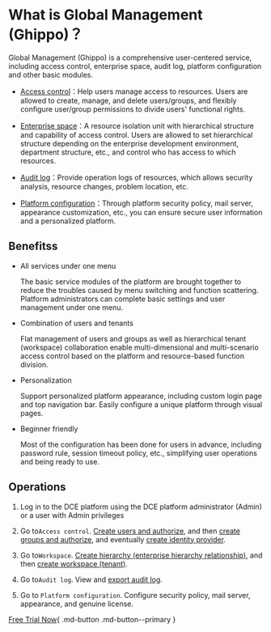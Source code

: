 # What is Global Management (Ghippo)？

Global Management (Ghippo) is a comprehensive user-centered service, including access control, enterprise space, audit log, platform configuration and other basic modules.

- [Access control](../user-guide/access-control/global.md)：Help users manage access to resources. Users are allowed to create, manage, and delete users/groups, and flexibly configure user/group permissions to divide users' functional rights.

- [Enterprise space](../user-guide/workspace/ws-folder.md)：A resource isolation unit with hierarchical structure and capability of access control. Users are allowed to set hierarchical structure depending on the enterprise development environment, department structure, etc., and control who has access to which resources.

- [Audit log](../user-guide/audit-log.md)：Provide operation logs of resources, which allows security analysis, resource changes, problem location, etc.

- [Platform configuration](../user-guide/platform-setting/MailServer.md)：Through platform security policy, mail server, appearance customization, etc., you can ensure secure user information and a personalized platform.

## Benefitss

- All services under one menu

    The basic service modules of the platform are brought together to reduce the troubles caused by menu switching and function scattering. Platform administrators can complete basic settings and user management under one menu.

- Combination of users and tenants

    Flat management of users and groups as well as hierarchical tenant (workspace) collaboration enable multi-dimensional and multi-scenario access control based on the platform and resource-based function division.

- Personalization

    Support personalized platform appearance, including custom login page and top navigation bar. Easily configure a unique platform through visual pages.

- Beginner friendly
  
    Most of the configuration has been done for users in advance, including password rule, session timeout policy, etc., simplifying user operations and being ready to use.

## Operations

1. Log in to the DCE platform using the DCE platform administrator (Admin) or a user with Admin privileges

2. Go to`Access control`.  [Create users and authorize](../user-guide/access-control/User.md), and then [create groups and authorize](../user-guide/access-control/Group.md), and eventually [create identity provider](../user-guide/access-control/idprovider.md).

3. Go to`Workspace`. [Create hierarchy (enterprise hierarchy relationship)](../user-guide/workspace/ws-folder.md), and then [create workspace (tenant)](../user-guide/workspace/Workspaces.md).

4. Go to`Audit log`. View and [export audit log](../user-guide/audit-log.md).

5. Go to `Platform configuration`. Configure security policy, mail server, appearance, and genuine license.

[Free Trial Now](../../dce/license0.md){ .md-button .md-button--primary }
